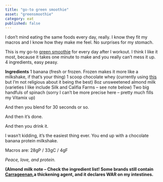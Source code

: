 ```yaml
---
title: "go-to green smoothie"
asset: "greensmoothie" 
category: eat
published: false
---
```


I don’t mind eating the same foods every day, really. I know they fit my macros and I know how they make me feel. No surprises for my stomach.

This is my go-to [green smoothie](https://www.instagram.com/p/7vClNQIIoB/?taken-by=sarahkay_3) for every day after I workout. I think I like it most, because it takes one minute to make and you really can’t mess it up. 4 ingredients, easy peasy. 

**Ingredients**
1 banana (fresh or frozen. Frozen makes it more like a milkshake, if that’s your thing)
1 scoop chocolate whey (currently using [this]( http://www.amazon.com/Optimum-Nutrition-Standard-Double-Chocolate/dp/B000QSNYGI) but I’m not religious about it being the best)
8oz unsweetened almond milk (varieties I like include Silk and Califia Farms – see note below)
Two big handfuls of spinach (sorry I can’t be more precise here – pretty much fills my Vitamix up)

And then you blend for 30 seconds or so.

And then it’s done.

And then you drink it.

I wasn’t kidding, it’s the easiest thing ever. You end up with a chocolate banana protein milkshake.

Macros are: 28gP / 33gC / 4gF

_Peace, love, and protein._

**(Almond milk note – Check the ingredient list! Some brands still contain [Carrageenan]( http://wellnessmama.com/2925/what-is-carrageenan/),a thickening agent, and it declares WAR on my intestines.**
